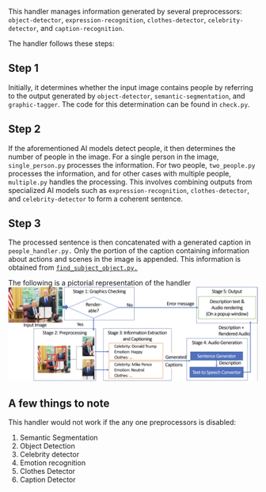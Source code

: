 This handler manages information generated by several preprocessors: `object-detector`, `expression-recognition`, `clothes-detector`, `celebrity-detector`, and `caption-recognition`.

 The handler follows these steps:

 ## Step 1
 Initially, it determines whether the input image contains people by referring to the output generated by `object-detector`, `semantic-segmentation`, and `graphic-tagger`. The code for this determination can be found in `check.py`.

 ## Step 2
 If the aforementioned AI models detect people, it then determines the number of people in the image. For a single person in the image, `single_person.py` processes the information. For two people, `two_people.py` processes the information, and for other cases with multiple people, `multiple.py` handles the processing. This involves combining outputs from specialized AI models such as `expression-recognition`, `clothes-detector`, and `celebrity-detector` to form a coherent sentence.

 ## Step 3
 The processed sentence is then concatenated with a generated caption in `people_handler.py.` Only the portion of the caption containing information about actions and scenes in the image is appended. This information is obtained from [`find_subject_object.py.`](https://github.com/rock3125/enhanced-subject-verb-object-extraction/blob/master/subject_verb_object_extract_test.py)

 The following is a pictorial representation of the handler
 ![Sample Image](system.png)


## A few things to note
This handler would not work if the any one preprocessors is disabled:
1. Semantic Segmentation
2. Object Detection
3. Celebrity detector
4. Emotion recognition
5. Clothes Detector
6. Caption Detector

